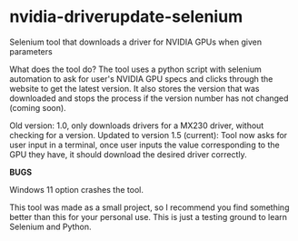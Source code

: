 # nvidia-driverupdate-selenium
Selenium tool that downloads a driver for NVIDIA GPUs when given parameters

What does the tool do?
The tool uses a python script with selenium automation to ask for user's NVIDIA GPU specs and clicks through the website to get the latest version. It also stores the version that was downloaded and stops the process if the version number has not changed (coming soon).

Old version: 1.0, only downloads drivers for a MX230 driver, without checking for a version.
Updated to version 1.5 (current): Tool now asks for user input in a terminal, once user inputs the value corresponding to the GPU they have, it should download the desired driver correctly.

**BUGS**

Windows 11 option crashes the tool. 


This tool was made as a small project, so I recommend you find something better than this for your personal use. This is just a testing ground to learn Selenium and Python.
